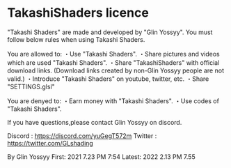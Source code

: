 # TakashiShaders licence 
"Takashi Shaders" are made and developed by "Glin Yossyy".
You must follow below rules when using Takashi Shaders.

  You are allowed to:
   ・Use "Takashi Shaders".
   ・Share pictures and videos which are used "Takashi Shaders".
   ・Share "TakashiShaders" with official download links. (Download links created by non-Glin Yossyy people are not valid.)
   ・Introduce "Takashi Shaders" on youtube, twitter, etc.
   ・Share "SETTINGS.glsl"
   
  You are denyed to:
   ・Earn money with "Takashi Shaders".
   ・Use codes of "Takashi Shaders".


If you have questions,please contact Glin Yossyy on discord.

Discord : https://discord.com/yuGegT572m
Twitter : https://twitter.com/GLshading

By Glin Yossyy
First: 2021 7.23 PM 7:54
Latest: 2022 2.13 PM 7.55
